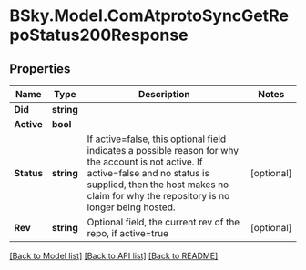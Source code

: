 # BSky.Model.ComAtprotoSyncGetRepoStatus200Response

## Properties

Name | Type | Description | Notes
------------ | ------------- | ------------- | -------------
**Did** | **string** |  | 
**Active** | **bool** |  | 
**Status** | **string** | If active&#x3D;false, this optional field indicates a possible reason for why the account is not active. If active&#x3D;false and no status is supplied, then the host makes no claim for why the repository is no longer being hosted. | [optional] 
**Rev** | **string** | Optional field, the current rev of the repo, if active&#x3D;true | [optional] 

[[Back to Model list]](../README.md#documentation-for-models) [[Back to API list]](../README.md#documentation-for-api-endpoints) [[Back to README]](../README.md)


